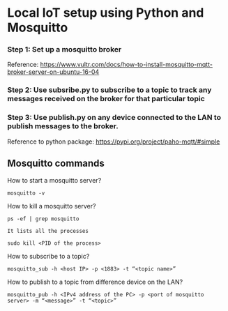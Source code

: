 # Local IoT setup using Python and Mosquitto

### Step 1: Set up a mosquitto broker 

Reference: https://www.vultr.com/docs/how-to-install-mosquitto-mqtt-broker-server-on-ubuntu-16-04


### Step 2: Use subsribe.py to subscribe to a topic to track any messages received on the broker for that particular topic

### Step 3: Use publish.py on any device connected to the LAN to publish messages to the broker.


Reference to python package: https://pypi.org/project/paho-mqtt/#simple

## Mosquitto commands

How to start a mosquitto server?

	mosquitto -v

How to kill a mosquitto server?

	ps -ef | grep mosquitto

	It lists all the processes 

	sudo kill <PID of the process>

How to subscribe to a topic?

	mosquitto_sub -h <host IP> -p <1883> -t “<topic name>”

How to publish to a topic from difference device on the LAN?

	mosquitto_pub -h <IPv4 address of the PC> -p <port of mosquitto server> -m “<message>” -t “<topic>”
